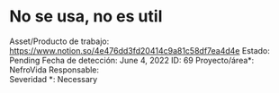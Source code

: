 # No se usa, no es util

Asset/Producto de trabajo: https://www.notion.so/4e476dd3fd20414c9a81c58df7ea4d4e
Estado: Pending
Fecha de detección: June 4, 2022
ID: 69
Proyecto/área*: NefroVida
Responsable:  
Severidad *: Necessary